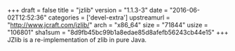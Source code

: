 +++
draft = false
title = "jzlib"
version = "1.1.3-3"
date = "2016-06-02T12:52:36"
categories = ['devel-extra']
upstreamurl = "http://www.jcraft.com/jzlib/"
arch = "x86_64"
size = "71844"
usize = "106801"
sha1sum = "8d9fb45bc99b1a8edae85d8afefb56243cb44e15"
+++
JZlib is a re-implementation of zlib in pure Java.